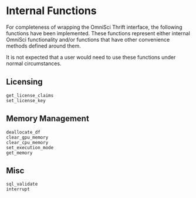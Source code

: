 # Internal Functions

For completeness of wrapping the OmniSci Thrift interface, the following functions have been implemented. These functions represent either internal OmniSci functionality and/or functions that have other convenience methods defined around them.

It is not expected that a user would need to use these functions under normal circumstances.

## Licensing

```@docs
get_license_claims
set_license_key
```

## Memory Management
```@docs
deallocate_df
clear_gpu_memory
clear_cpu_memory
set_execution_mode
get_memory
```

## Misc

```@docs
sql_validate
interrupt
```
